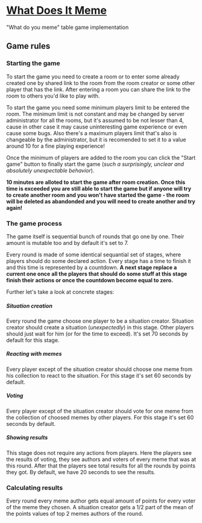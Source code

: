 # [What Does It Meme](https://dominux.github.io/what-does-it-meme)

"What do you meme" table game implementation

## Game rules

### Starting the game

To start the game you need to create a room or to enter some already created one by shared link to the room from the room creator or some other player that has the link. After entering a room you can share the link to the room to others you'd like to play with.

To start the game you need some minimum players limit to be entered the room. The minimum limit is not constant and may be changed by server administrator for all the rooms, but it's assumed to be not lesser than 4, cause in other case it may cause uninteresting game experience or even cause some bugs. Also there's a maximum players limit that's also is changeable by the administrator, but it is recomended to set it to a value around 10 for a fine playing experience!

Once the minimum of players are added to the room you can click the "Start game" button to finally start the game (_such a surprisingly, unclear and absolutely unexpectable behavior_).

**10 minutes are alloted to start the game after room creation. Once this time is exceeded you are still able to start the game but if anyone will try to create another room and you won't have started the game - the room will be deleted as abandonded and you will need to create another and try again!**

### The game process

The game itself is sequential bunch of rounds that go one by one. Their amount is mutable too and by default it's set to 7.

Every round is made of some identical sequantial set of stages, where players should do some declared action. Every stage has a time to finish it and this time is represented by a countdown. **A next stage replace a current one once all the players that should do some stuff at this stage finish their actions or once the countdown become equal to zero.**

Further let's take a look at concrete stages:

##### Situation creation

Every round the game choose one player to be a situation creator. Situation creator should create a situation (_unexpectedly_) in this stage. Other players should just wait for him (or for the time to exceed). It's set 70 seconds by default for this stage.

##### Reacting with memes

Every player except of the situation creator should choose one meme from his collection to react to the situation. For this stage it's set 60 seconds by default.

##### Voting

Every player except of the situation creator should vote for one meme from the collection of choosed memes by other players. For this stage it's set 60 seconds by default.

##### Showing results

This stage does not require any actions from players. Here the players see the results of voting, they see authors and voters of every meme that was at this round. After that the players see total results for all the rounds by points they got. By default, we have 20 seconds to see the results.

### Calculating results

Every round every meme author gets equal amount of points for every voter of the meme they chosen. A situation creator gets a 1/2 part of the mean of the points values of top 2 memes authors of the round.
